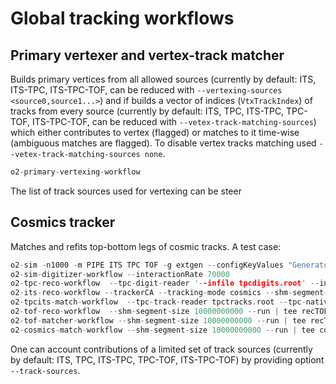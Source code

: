 <!-- doxy
\page refDetectorsGlobalTrackingWorkflow  Workflows
/doxy -->

# Global tracking workflows

## Primary vertexer and vertex-track matcher

Builds primary vertices from all allowed sources (currently by default: ITS, ITS-TPC, ITS-TPC-TOF, can be reduced with `--vertexing-sources <source0,source1...>`) and if builds a vector of indices (`VtxTrackIndex`) of tracks from every source (currently by default: ITS, TPC, ITS-TPC, TPC-TOF, ITS-TPC-TOF, can be reduced with `--vetex-track-matching-sources`) which either contributes to vertex (flagged) or matches to it time-wise (ambiguous matches are flagged). To disable vertex tracks matching used `--vetex-track-matching-sources none`.
```cpp
o2-primary-vertexing-workflow
```
The list of track sources used for vertexing can be steer

## Cosmics tracker

Matches and refits top-bottom legs of cosmic tracks. A test case:
```cpp
o2-sim -n1000 -m PIPE ITS TPC TOF -g extgen --configKeyValues "GeneratorExternal.fileName=$O2_ROOT/share/Generators/external/GenCosmicsLoader.C;cosmics.maxAngle=30.;cosmics.accept=ITS0"
o2-sim-digitizer-workflow --interactionRate 70000
o2-tpc-reco-workflow  --tpc-digit-reader '--infile tpcdigits.root' --input-type digits --output-type clusters,tracks --configKeyValues "GPU_proc.ompThreads=4;" --shm-segment-size 10000000000  --run | tee recTPC.log
o2-its-reco-workflow --trackerCA --tracking-mode cosmics --shm-segment-size 10000000000  --run | tee recITS.log
o2-tpcits-match-workflow  --tpc-track-reader tpctracks.root --tpc-native-cluster-reader "--infile tpc-native-clusters.root"  --shm-segment-size 10000000000  --run | tee recTPCITS.log
o2-tof-reco-workflow  --shm-segment-size 10000000000 --run | tee recTOF.log
o2-tof-matcher-workflow --shm-segment-size 10000000000 --run | tee recTOF_Tracks.log
o2-cosmics-match-workflow --shm-segment-size 10000000000 --run | tee cosmics.log
```

One can account contributions of a limited set of track sources (currently by default: ITS, TPC, ITS-TPC, TPC-TOF, ITS-TPC-TOF) by providing optiont `--track-sources`.


